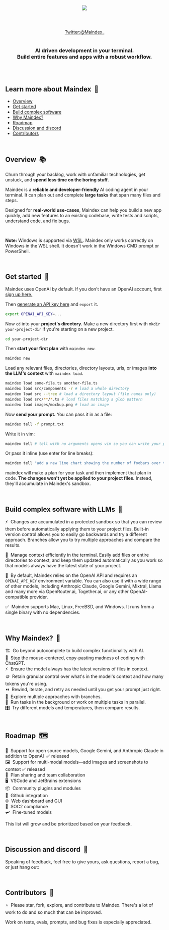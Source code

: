 <h1 align="center">
 <a href="https://x.com/Maindex_">
  <picture>
    <source media="(prefers-color-scheme: dark)" srcset="images/maindex-logo-dark.png"/>
    <source media="(prefers-color-scheme: light)" srcset="images/maindex-logo-light.png"/>
    <img width="400" src="images/maindex-logo-dark-bg.png"/>
 </a>
 <br />
</h1>
<br />

<div align="center">

<br>
<a href="https://x.com/Maindex_">
  Twitter:@Maindex_
</a>

</div>

<br>

<h3 align="center">AI driven development in your terminal.<br/>Build entire features and apps with a robust workflow.</h3>

<br/>
<br/>

## Learn more about Maindex  🧐

- [Overview](#overview-)
- [Get started](#get-started-)
- [Build complex software](#build-complex-software-with-llms-)
- [Why Maindex?](#why-maindex-)
- [Roadmap](#roadmap-%EF%B8%8F)
- [Discussion and discord](#discussion-and-discord-)
- [Contributors](#contributors-)
<br/>

## Overview  📚

<p>Churn through your backlog, work with unfamiliar technologies, get unstuck, and <strong>spend less time on the boring stuff.</strong></p>

<p>Maindex is a <strong>reliable and developer-friendly</strong> AI coding agent in your terminal. It can plan out and complete <strong>large tasks</strong> that span many files and steps.</p>
 
<p>Designed for <strong>real-world use-cases</strong>, Maindex can help you build a new app quickly, add new features to an existing codebase, write tests and scripts, understand code, and fix bugs. </p>

<br/>


**Note:** Windows is supported via [WSL](https://learn.microsoft.com/en-us/windows/wsl/install). Maindex only works correctly on Windows in the WSL shell. It doesn't work in the Windows CMD prompt or PowerShell.


<br/>

## Get started  🚀

Maindex uses OpenAI by default. If you don't have an OpenAI account, first [sign up here.](https://platform.openai.com/signup)

Then [generate an API key here](https://platform.openai.com/account/api-keys) and `export` it.

```bash
export OPENAI_API_KEY=...
```


Now `cd` into your **project's directory.** Make a new directory first with `mkdir your-project-dir` if you're starting on a new project.

```bash
cd your-project-dir
```


Then **start your first plan** with `maindex new`.

```bash
maindex new
```


Load any relevant files, directories, directory layouts, urls, or images **into the LLM's context** with `maindex load`.

```bash
maindex load some-file.ts another-file.ts
maindex load src/components -r # load a whole directory
maindex load src --tree # load a directory layout (file names only)
maindex load src/**/*.ts # load files matching a glob pattern
maindex load images/mockup.png # load an image
```


Now **send your prompt.** You can pass it in as a file:

```bash
maindex tell -f prompt.txt
```


Write it in vim:

```bash
maindex tell # tell with no arguments opens vim so you can write your prompt there
```


Or pass it inline (use enter for line breaks):

```bash
maindex tell "add a new line chart showing the number of foobars over time to components/charts.tsx"
```

maindex will make a plan for your task and then implement that plan in code. **The changes won't yet be applied to your project files.** Instead, they'll accumulate in Maindex's sandbox.



<br/>

## Build complex software with LLMs  🌟

⚡️  Changes are accumulated in a protected sandbox so that you can review them before automatically applying them to your project files. Built-in version control allows you to easily go backwards and try a different approach. Branches allow you to try multiple approaches and compare the results.

📑  Manage context efficiently in the terminal. Easily add files or entire directories to context, and keep them updated automatically as you work so that models always have the latest state of your project.

🧠  By default, Maindex relies on the OpenAI API and requires an `OPENAI_API_KEY` environment variable. You can also use it with a wide range of other models, including Anthropic Claude, Google Gemini, Mixtral, Llama and many more via OpenRouter.ai, Together.ai, or any other OpenAI-compatible provider.

✅  Maindex supports Mac, Linux, FreeBSD, and Windows. It runs from a single binary with no dependencies.

<br/>

## Why Maindex?  🤔

🏗️  Go beyond autocomplete to build complex functionality with AI.<br>
🚫  Stop the mouse-centered, copy-pasting madness of coding with ChatGPT.<br>
⚡️  Ensure the model always has the latest versions of files in context.<br>
🪙  Retain granular control over what's in the model's context and how many tokens you're using.<br>
⏪  Rewind, iterate, and retry as needed until you get your prompt just right.<br>
🌱  Explore multiple approaches with branches.<br>
🔀  Run tasks in the background or work on multiple tasks in parallel.<br>
🎛️  Try different models and temperatures, then compare results.<br>

<br/>

## Roadmap  🗺️

🧠  Support for open source models, Google Gemini, and Anthropic Claude in addition to OpenAI  ✅ released<br>
🖼️  Support for multi-modal models—add images and screenshots to context ✅ released<br>
🤝  Plan sharing and team collaboration<br>
🖥️  VSCode and JetBrains extensions<br>
📦  Community plugins and modules<br>
🔌  Github integration<br>
🌐  Web dashboard and GUI<br>
🔐  SOC2 compliance<br>
🛩️  Fine-tuned models<br>

This list will grow and be prioritized based on your feedback.

<br/>

## Discussion and discord  💬

Speaking of feedback, feel free to give yours, ask questions, report a bug, or just hang out:

<br/>

## Contributors  👥

⭐️  Please star, fork, explore, and contribute to Maindex. There's a lot of work to do and so much that can be improved.

Work on tests, evals, prompts, and bug fixes is especially appreciated.



